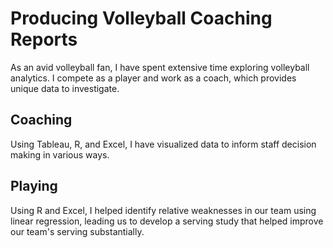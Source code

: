 # Producing Volleyball Coaching Reports
As an avid volleyball fan, I have spent extensive time exploring volleyball analytics. I compete as a player and work as a coach, which provides unique data to investigate.
## Coaching
Using Tableau, R, and Excel, I have visualized data to inform staff decision making in various ways.

## Playing
Using R and Excel, I helped identify relative weaknesses in our team using linear regression, leading us to develop a serving study that helped improve our team's serving substantially.
